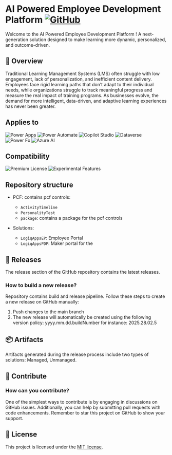# AI Powered Employee Development Platform [![GitHub](https://img.shields.io/github/license/LogiqApps-AS/hacktogether2025?style=flat-square)](LICENSE)

Welcome to the AI Powered Employee Development Platform ! A next-generation solution designed to make learning more dynamic, personalized, and outcome-driven.
## 🌟 Overview

Traditional Learning Management Systems (LMS) often struggle with low engagement, lack of personalization, and inefficient content delivery. Employees face rigid learning paths that don’t adapt to their individual needs, while organizations struggle to track meaningful progress and measure the real impact of training programs. As businesses evolve, the demand for more intelligent, data-driven, and adaptive learning experiences has never been greater.

## Applies to

![Power Apps](https://img.shields.io/badge/Power%20Apps-Yes-green "Yes")
![Power Automate](https://img.shields.io/badge/Power%20Automate-Yes-green "Yes")
![Copilot Studio](https://img.shields.io/badge/Power%20Virtual%20Agents-Yes-green "Yes")
![Dataverse](https://img.shields.io/badge/Dataverse-Yes-green "Yes")
![Power Fx](https://img.shields.io/badge/Power%20Fx-Yes-green "Yes")
![Azure AI](https://img.shields.io/badge/Azure%20AI-Yes-green "Yes")

## Compatibility

![Premium License](https://img.shields.io/badge/Premium%20License-Required-green.svg "Premium license required")
![Experimental Features](https://img.shields.io/badge/Experimental%20Features-Yes-green.svg "Does rely on experimental features")
## Repository structure

- PCF: contains pcf controls:
  - `ActivityTimeline`
  - `PersonalityTest`
  - `package`: contains a package for the pcf controls

- Solutions:
  - `LogiqAppsEP`: Employee Portal 
  - `LogiqAppsPDP`: Maker portal for the  

## 🚀 Releases

The release section of the GitHub repository contains the latest releases.

### How to build a new release?
Repository contains build and release pipeline.
Follow these steps to create a new release on GitHub manually:
1. Push changes to the main branch
2. The new release will automatically be created using the following version policy: yyyy.mm.dd.buildNumber for instance: 2025.28.02.5 


## 📦 Artifacts

Artifacts generated during the release process include two types of solutions: Managed, Unmanaged.

## 🤝 Contribute

### How can you contribute?

One of the simplest ways to contribute is by engaging in discussions on GitHub issues. Additionally, you can help by submitting pull requests with code enhancements. Remember to star this project on GitHub to show your support.

## 📝 License

This project is licensed under the [MIT license](LICENSE).
